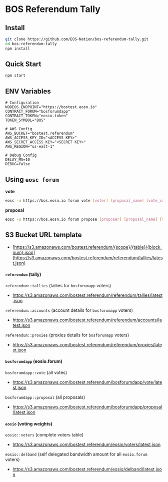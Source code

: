 # BOS Referendum Tally

## Install

```bash
git clone https://github.com/EOS-Nation/bos-referendum-tally.git
cd bos-referendum-tally
npm install
```

## Quick Start

```bash
npm start
```

## ENV Variables

```env
# Configuration
NODEOS_ENDPOINT="https://bostest.eosn.io"
CONTRACT_FORUM="bosforumdapp"
CONTRACT_TOKEN="eosio.token"
TOKEN_SYMBOL="BOS"

# AWS Config
AWS_BUCKET="bostest.referendum"
AWS_ACCESS_KEY_ID="<ACCESS KEY>"
AWS_SECRET_ACCESS_KEY="<SECRET KEY>"
AWS_REGION="us-east-1"

# Debug Config
DELAY_MS=10
DEBUG=false
```

## Using `eosc forum`

**vote**

```bash
eosc -u https://bos.eosn.io forum vote [voter] [proposal_name] [vote_value] --target-contract bosforumdapp
```

**proposal**

```bash
eosc -u https://bos.eosn.io forum propose [proposer] [proposal_name] [title] [proposal_expiration_date] --target-contract bosforumdapp
```

## S3 Bucket URL template

- [https://s3.amazonaws.com/bostest.referendum/{scope}/{table}/{block_num}.json](https://s3.amazonaws.com/bostest.referendum/referendum/tallies/latest.json)

#### `referendum` (tally)

`referendum::tallies` (tallies for `bosforumapp` voters)

- https://s3.amazonaws.com/bostest.referendum/referendum/tallies/latest.json

`referendum::accounts` (account details for `bosforumapp` voters)

- https://s3.amazonaws.com/bostest.referendum/referendum/accounts/latest.json

`referendum::proxies` (proxies details for `bosforumapp` voters)

- https://s3.amazonaws.com/bostest.referendum/referendum/proxies/latest.json

#### `bosforumdapp` (eosio.forum)

`bosforumdapp::vote` (all votes)

- https://s3.amazonaws.com/bostest.referendum/bosforumdapp/vote/latest.json

`bosforumdapp::proposal` (all proposals)

- https://s3.amazonaws.com/bostest.referendum/bosforumdapp/proposal/latest.json

#### `eosio` (voting weights)

`eosio::voters` (complete voters table)

- https://s3.amazonaws.com/bostest.referendum/eosio/voters/latest.json

`eosio::delband` (self delegated bandwidth amount for all `eosio.forum` voters)

- https://s3.amazonaws.com/bostest.referendum/eosio/delband/latest.json
